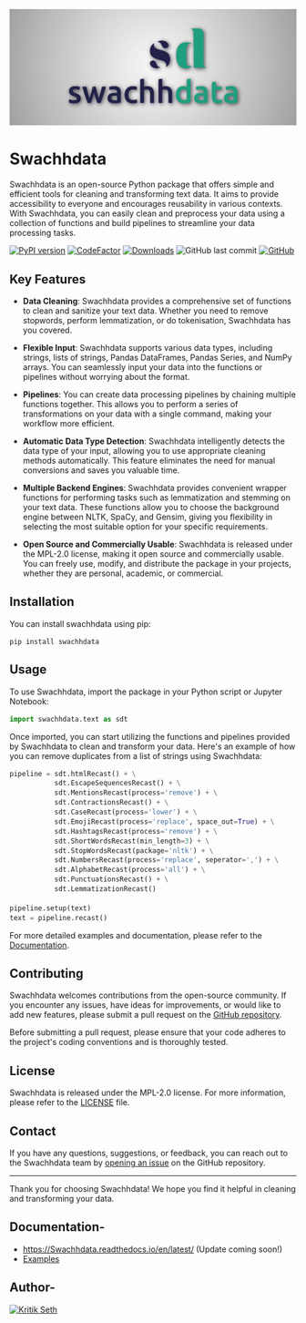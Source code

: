 ![](https://raw.githubusercontent.com/Swachhdata/Swachhdata/main/logo/sd-cover.png)

# Swachhdata

Swachhdata is an open-source Python package that offers simple and efficient tools for cleaning and transforming text data. It aims to provide accessibility to everyone and encourages reusability in various contexts. With Swachhdata, you can easily clean and preprocess your data using a collection of functions and build pipelines to streamline your data processing tasks. 

[![PyPI version](https://badge.fury.io/py/swachhdata.svg)](https://badge.fury.io/py/swachhdata)
[![CodeFactor](https://www.codefactor.io/repository/github/Swachhdata/Swachhdata/badge)](https://www.codefactor.io/repository/github/Swachhdata/Swachhdata)
[![Downloads](https://static.pepy.tech/personalized-badge/Swachhdata?period=total&units=international_system&left_color=gray&right_color=blue&left_text=Downloads)](https://pepy.tech/project/Swachhdata)
![GitHub last commit](https://img.shields.io/github/last-commit/Swachhdata/Swachhdata?color=green)
[![GitHub](https://img.shields.io/github/license/Swachhdata/Swachhdata.svg)](https://github.com/Swachhdata/Swachhdata/blob/master/LICENSE)



## Key Features

- **Data Cleaning**: Swachhdata provides a comprehensive set of functions to clean and sanitize your text data. Whether you need to remove stopwords, perform lemmatization, or do tokenisation, Swachhdata has you covered.

- **Flexible Input**: Swachhdata supports various data types, including strings, lists of strings, Pandas DataFrames, Pandas Series, and NumPy arrays. You can seamlessly input your data into the functions or pipelines without worrying about the format.

- **Pipelines**: You can create data processing pipelines by chaining multiple functions together. This allows you to perform a series of transformations on your data with a single command, making your workflow more efficient.

- **Automatic Data Type Detection**: Swachhdata intelligently detects the data type of your input, allowing you to use appropriate cleaning methods automatically. This feature eliminates the need for manual conversions and saves you valuable time.

- **Multiple Backend Engines**: Swachhdata provides convenient wrapper functions for performing tasks such as lemmatization and stemming on your text data. These functions allow you to choose the background engine between NLTK, SpaCy, and Gensim, giving you flexibility in selecting the most suitable option for your specific requirements.

- **Open Source and Commercially Usable**: Swachhdata is released under the MPL-2.0 license, making it open source and commercially usable. You can freely use, modify, and distribute the package in your projects, whether they are personal, academic, or commercial.


## Installation

You can install swachhdata using pip:

```
pip install swachhdata
```

## Usage

To use Swachhdata, import the package in your Python script or Jupyter Notebook:

```python
import swachhdata.text as sdt
```

Once imported, you can start utilizing the functions and pipelines provided by Swachhdata to clean and transform your data. Here's an example of how you can remove duplicates from a list of strings using Swachhdata:

```python
pipeline = sdt.htmlRecast() + \
           sdt.EscapeSequencesRecast() + \
           sdt.MentionsRecast(process='remove') + \
           sdt.ContractionsRecast() + \
           sdt.CaseRecast(process='lower') + \
           sdt.EmojiRecast(process='replace', space_out=True) + \
           sdt.HashtagsRecast(process='remove') + \
           sdt.ShortWordsRecast(min_length=3) + \
           sdt.StopWordsRecast(package='nltk') + \
           sdt.NumbersRecast(process='replace', seperator=',') + \
           sdt.AlphabetRecast(process='all') + \
           sdt.PunctuationsRecast() + \
           sdt.LemmatizationRecast()

pipeline.setup(text)
text = pipeline.recast()
```


For more detailed examples and documentation, please refer to the [Documentation](https://swachhdata.readthedocs.io/en/latest/).

## Contributing

Swachhdata welcomes contributions from the open-source community. If you encounter any issues, have ideas for improvements, or would like to add new features, please submit a pull request on the [GitHub repository](https://github.com/Swachhdata/Swachhdata).

Before submitting a pull request, please ensure that your code adheres to the project's coding conventions and is thoroughly tested.

## License

Swachhdata is released under the MPL-2.0 license. For more information, please refer to the [LICENSE](https://github.com/Swachhdata/Swachhdata/blob/main/LICENSE) file.

## Contact

If you have any questions, suggestions, or feedback, you can reach out to the Swachhdata team by [opening an issue](https://github.com/your-username/Swachhdata/issues) on the GitHub repository.

---

Thank you for choosing Swachhdata! We hope you find it helpful in cleaning and transforming your data.

## Documentation- 

* https://Swachhdata.readthedocs.io/en/latest/ (Update coming soon!)
* [Examples](https://colab.research.google.com/drive/1IH7ve5xoQ4vLyrRP4HvTCYBlj1Ub1GGS?usp=sharing#scrollTo=3Seymy37xQk4)

## Author-

<a href="https://www.kritikseth.com/redirect" target="_parent"><img src="https://raw.githack.com/kritikseth/kritikseth/master/redirect.svg" alt="Kritik Seth"/></a>
